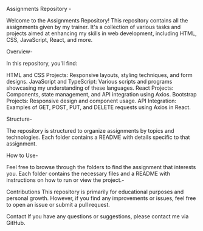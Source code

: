 Assignments Repository -

Welcome to the Assignments Repository! This repository contains all the assignments given by my trainer. It's a collection of various tasks and projects aimed at enhancing my skills in web development, including HTML, CSS, JavaScript, React, and more.

Overview-

In this repository, you'll find:

HTML and CSS Projects: Responsive layouts, styling techniques, and form designs.
JavaScript and TypeScript: Various scripts and programs showcasing my understanding of these languages.
React Projects: Components, state management, and API integration using Axios.
Bootstrap Projects: Responsive design and component usage.
API Integration: Examples of GET, POST, PUT, and DELETE requests using Axios in React.

Structure-

The repository is structured to organize assignments by topics and technologies. Each folder contains a README with details specific to that assignment.

How to Use-

Feel free to browse through the folders to find the assignment that interests you. Each folder contains the necessary files and a README with instructions on how to run or view the project.-


Contributions
This repository is primarily for educational purposes and personal growth. However, if you find any improvements or issues, feel free to open an issue or submit a pull request.

Contact
If you have any questions or suggestions, please contact me via GitHub.
